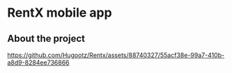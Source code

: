 <h1>RentX mobile app</h1>
<h2>About the project</h2>



https://github.com/Hugootz/Rentx/assets/88740327/55acf38e-99a7-410b-a8d9-8284ee736866

